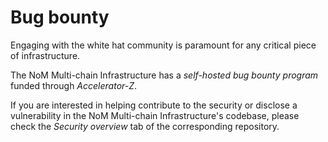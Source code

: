 # Bug bounty

Engaging with the white hat community is paramount for any critical piece of infrastructure.

The NoM Multi-chain Infrastructure has a *self-hosted bug bounty program* funded through *Accelerator-Z*.

If you are interested in helping contribute to the security or disclose a vulnerability in the NoM Multi-chain Infrastructure's codebase, please check the *Security overview* tab of the corresponding repository.
